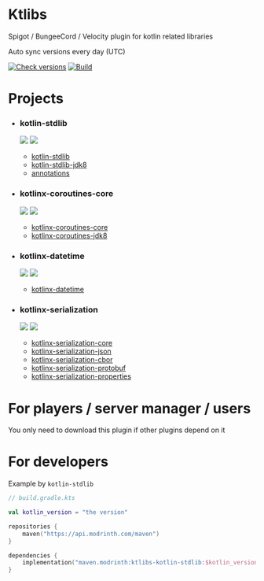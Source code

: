 # Ktlibs

Spigot / BungeeCord / Velocity plugin for kotlin related libraries

Auto sync versions every day (UTC)

[![Check versions](https://github.com/kotlin-libs-mcplg/ktlibs/actions/workflows/check.yml/badge.svg)](https://github.com/kotlin-libs-mcplg/ktlibs/actions/workflows/check.yml)
[![Build](https://github.com/kotlin-libs-mcplg/ktlibs/actions/workflows/build.yml/badge.svg)](https://github.com/kotlin-libs-mcplg/ktlibs/actions/workflows/build.yml)

# Projects

- ### kotlin-stdlib  
  [![](https://img.shields.io/badge/-Ktlibs_Kotlin_Stdlib-16181c?logo=modrinth&logoColor=46d66d&labelColor=16181c)](https://modrinth.com/plugin/ktlibs-kotlin-stdlib)
  ![](https://img.shields.io/modrinth/v/ktlibs-kotlin-stdlib)

  - [kotlin-stdlib](https://central.sonatype.com/artifact/org.jetbrains.kotlin/kotlin-stdlib)
  - [kotlin-stdlib-jdk8](https://central.sonatype.com/artifact/org.jetbrains.kotlin/kotlin-stdlib-jdk8)
  - [annotations](https://central.sonatype.com/artifact/org.jetbrains/annotations)

- ### kotlinx-coroutines-core  
  [![](https://img.shields.io/badge/-Ktlibs_Kotlinx_Coroutines_Core-16181c?logo=modrinth&logoColor=46d66d&labelColor=16181c)](https://modrinth.com/plugin/ktlibs-kotlinx-coroutines-core)
  ![](https://img.shields.io/modrinth/v/ktlibs-kotlinx-coroutines-core)

  - [kotlinx-coroutines-core](https://central.sonatype.com/artifact/org.jetbrains.kotlinx/kotlinx-coroutines-core)
  - [kotlinx-coroutines-jdk8](https://central.sonatype.com/artifact/org.jetbrains.kotlinx/kotlinx-coroutines-jdk8)

- ### kotlinx-datetime  
  [![](https://img.shields.io/badge/-Ktlibs_Kotlinx_DateTime-16181c?logo=modrinth&logoColor=46d66d&labelColor=16181c)](https://modrinth.com/plugin/ktlibs-kotlinx-datetime)
  ![](https://img.shields.io/modrinth/v/ktlibs-kotlinx-datetime)

  - [kotlinx-datetime](https://central.sonatype.com/artifact/org.jetbrains.kotlinx/kotlinx-datetime)

- ### kotlinx-serialization  
  [![](https://img.shields.io/badge/-Ktlibs_Kotlinx_Serialization-16181c?logo=modrinth&logoColor=46d66d&labelColor=16181c)](https://modrinth.com/plugin/ktlibs-kotlinx-serialization)
  ![](https://img.shields.io/modrinth/v/ktlibs-kotlinx-serialization)

  - [kotlinx-serialization-core](https://central.sonatype.com/artifact/org.jetbrains.kotlinx/kotlinx-serialization-core)
  - [kotlinx-serialization-json](https://central.sonatype.com/artifact/org.jetbrains.kotlinx/kotlinx-serialization-json)
  - [kotlinx-serialization-cbor](https://central.sonatype.com/artifact/org.jetbrains.kotlinx/kotlinx-serialization-cbor)
  - [kotlinx-serialization-protobuf](https://central.sonatype.com/artifact/org.jetbrains.kotlinx/kotlinx-serialization-protobuf)
  - [kotlinx-serialization-properties](https://central.sonatype.com/artifact/org.jetbrains.kotlinx/kotlinx-serialization-properties)

# For players / server manager / users

You only need to download this plugin if other plugins depend on it

# For developers

Example by `kotlin-stdlib`

```kts
// build.gradle.kts

val kotlin_version = "the version"

repositories {
    maven("https://api.modrinth.com/maven")
}

dependencies {
    implementation("maven.modrinth:ktlibs-kotlin-stdlib:$kotlin_version")
}

```
